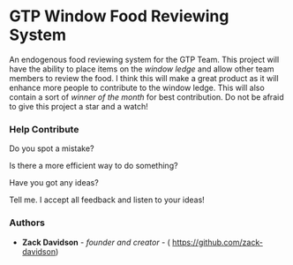 # GTP Window Food Reviewing System
An endogenous food reviewing system for the GTP Team. This project will have the ability to place items on the *window ledge* and allow other team members to review the food. I think this will make a great product as it will enhance more people to contribute to the window ledge. This will also contain a sort of *winner of the month* for best contribution. Do not be afraid to give this project a star and a watch!

### Help Contribute
Do you spot a mistake?

Is there a more efficient way to do something?

Have you got any ideas?

Tell me. I accept all feedback and listen to your ideas! 

### Authors
* **Zack Davidson** - *founder and creator* - ( https://github.com/zack-davidson) 
